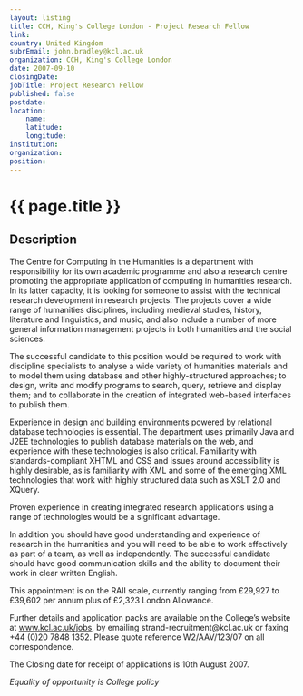 ```yaml
---
layout: listing
title: CCH, King's College London - Project Research Fellow
link:
country: United Kingdom
subrEmail: john.bradley@kcl.ac.uk
organization: CCH, King's College London 
date: 2007-09-10
closingDate: 
jobTitle: Project Research Fellow
published: false
postdate:
location:
    name: 
    latitude: 
    longitude: 
institution: 
organization: 
position: 
--- 
```



# {{ page.title }}

## Description



<p>The Centre for Computing in the Humanities is a department with responsibility for its own academic programme and also a research centre promoting the appropriate application of computing in humanities research. In its latter capacity, it is looking for someone to assist with the technical research development in research projects. The projects cover a wide range of humanities disciplines, including medieval studies, history, literature and linguistics, and music, and also include a number of more general information management projects in both humanities and the social sciences.</p>

<p>The successful candidate to this position would be required to work with discipline specialists to analyse a wide variety of humanities materials and to model them using database and other highly-structured approaches; to design, write and modify programs to search, query, retrieve and display them; and to collaborate in the creation of integrated web-based interfaces to publish them.</p>

<p>Experience in design and building environments powered by relational database technologies is essential.  The department uses primarily Java and J2EE technologies to publish database materials on the web, and experience with these technologies is also critical.  Familiarity with standards-compliant XHTML and CSS and issues around accessibility is highly desirable, as is familiarity with XML and some of the emerging XML technologies that work with highly structured data such as XSLT 2.0 and XQuery.</p>

<p>Proven experience in creating integrated research applications using a range of technologies would be a significant advantage.</p>

<p>In addition you should have good understanding and experience of research in the humanities and you will need to be able to work effectively as part of a team, as well as independently. The successful candidate should have good communication skills and the ability to document their work in clear written English.</p>

<p>This appointment is on the RAII scale, currently ranging from £29,927 to £39,602 per annum plus of £2,323 London Allowance.</p>  

<p>Further details and application packs are available on the College’s website at <a href="http://www.kcl.ac.uk/jobs">www.kcl.ac.uk/jobs</a>, by emailing strand-recruitment@kcl.ac.uk  or faxing +44 (0)20 7848 1352. Please quote reference W2/AAV/123/07 on all correspondence. </p>

<p>The Closing date for receipt of applications is 10th August 2007.</p>

<p><i>Equality of opportunity is College policy</i></p>




